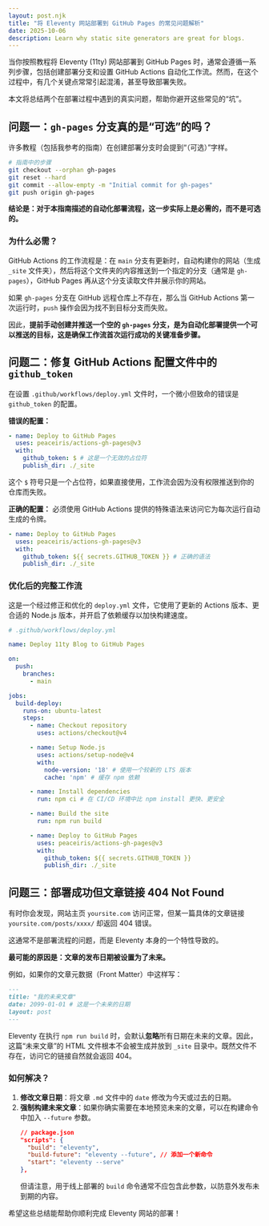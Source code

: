 ```yaml
---
layout: post.njk
title: "将 Eleventy 网站部署到 GitHub Pages 的常见问题解析"
date: 2025-10-06
description: Learn why static site generators are great for blogs.
---
```


当你按照教程将 Eleventy (11ty) 网站部署到 GitHub Pages 时，通常会遵循一系列步骤，包括创建部署分支和设置 GitHub Actions 自动化工作流。然而，在这个过程中，有几个关键点常常引起混淆，甚至导致部署失败。

本文将总结两个在部署过程中遇到的真实问题，帮助你避开这些常见的“坑”。

## 问题一：`gh-pages` 分支真的是“可选”的吗？

许多教程（包括我参考的指南）在创建部署分支时会提到“（可选）”字样。

```bash
# 指南中的步骤
git checkout --orphan gh-pages
git reset --hard
git commit --allow-empty -m "Initial commit for gh-pages"
git push origin gh-pages
```

**结论是：对于本指南描述的自动化部署流程，这一步实际上是必需的，而不是可选的。**

### 为什么必需？

GitHub Actions 的工作流程是：在 `main` 分支有更新时，自动构建你的网站（生成 `_site` 文件夹），然后将这个文件夹的内容推送到一个指定的分支（通常是 `gh-pages`），GitHub Pages 再从这个分支读取文件并展示你的网站。

如果 `gh-pages` 分支在 GitHub 远程仓库上不存在，那么当 GitHub Actions 第一次运行时，`push` 操作会因为找不到目标分支而失败。

因此，**提前手动创建并推送一个空的 `gh-pages` 分支，是为自动化部署提供一个可以推送的目标，这是确保工作流首次运行成功的关键准备步骤。**

## 问题二：修复 GitHub Actions 配置文件中的 `github_token`

在设置 `.github/workflows/deploy.yml` 文件时，一个微小但致命的错误是 `github_token` 的配置。

**错误的配置：**
```yaml
- name: Deploy to GitHub Pages
  uses: peaceiris/actions-gh-pages@v3
  with:
    github_token: $ # 这是一个无效的占位符
    publish_dir: ./_site
```

这个 `$` 符号只是一个占位符，如果直接使用，工作流会因为没有权限推送到你的仓库而失败。

**正确的配置：**
必须使用 GitHub Actions 提供的特殊语法来访问它为每次运行自动生成的令牌。

```yaml
- name: Deploy to GitHub Pages
  uses: peaceiris/actions-gh-pages@v3
  with:
    github_token: ${{ secrets.GITHUB_TOKEN }} # 正确的语法
    publish_dir: ./_site
```

### 优化后的完整工作流

这是一个经过修正和优化的 `deploy.yml` 文件，它使用了更新的 Actions 版本、更合适的 Node.js 版本，并开启了依赖缓存以加快构建速度。

```yaml
# .github/workflows/deploy.yml

name: Deploy 11ty Blog to GitHub Pages

on:
  push:
    branches:
      - main

jobs:
  build-deploy:
    runs-on: ubuntu-latest
    steps:
      - name: Checkout repository
        uses: actions/checkout@v4

      - name: Setup Node.js
        uses: actions/setup-node@v4
        with:
          node-version: '18' # 使用一个较新的 LTS 版本
          cache: 'npm' # 缓存 npm 依赖

      - name: Install dependencies
        run: npm ci # 在 CI/CD 环境中比 npm install 更快、更安全

      - name: Build the site
        run: npm run build

      - name: Deploy to GitHub Pages
        uses: peaceiris/actions-gh-pages@v3
        with:
          github_token: ${{ secrets.GITHUB_TOKEN }}
          publish_dir: ./_site
```

## 问题三：部署成功但文章链接 404 Not Found

有时你会发现，网站主页 `yoursite.com` 访问正常，但某一篇具体的文章链接 `yoursite.com/posts/xxxx/` 却返回 404 错误。

这通常不是部署流程的问题，而是 Eleventy 本身的一个特性导致的。

**最可能的原因是：文章的发布日期被设置为了未来。**

例如，如果你的文章元数据（Front Matter）中这样写：

```markdown
---
title: "我的未来文章"
date: 2099-01-01 # 这是一个未来的日期
layout: post
---
```

Eleventy 在执行 `npm run build` 时，会默认**忽略**所有日期在未来的文章。因此，这篇“未来文章”的 HTML 文件根本不会被生成并放到 `_site` 目录中。既然文件不存在，访问它的链接自然就会返回 404。

### 如何解决？

1.  **修改文章日期**：将文章 `.md` 文件中的 `date` 修改为今天或过去的日期。
2.  **强制构建未来文章**：如果你确实需要在本地预览未来的文章，可以在构建命令中加入 `--future` 参数。
    ```json
    // package.json
    "scripts": {
      "build": "eleventy",
      "build-future": "eleventy --future", // 添加一个新命令
      "start": "eleventy --serve"
    },
    ```
    但请注意，用于线上部署的 `build` 命令通常不应包含此参数，以防意外发布未到期的内容。

希望这些总结能帮助你顺利完成 Eleventy 网站的部署！
```